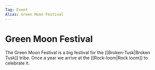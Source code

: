 ```yaml
---
Tag: Event
Alias: Green Moon Festival
---
```

# Green Moon Festival

The Green Moon Festival is a big festival for the [[Broken-Tusk|Broken Tusk]] tribe. Once a year we arrive at the [[Rock-loom|Rock loom]] to celebrate it. 
